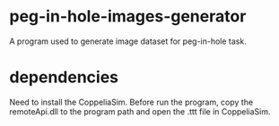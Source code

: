 # peg-in-hole-images-generator
A program used to generate image dataset for peg-in-hole task.

# dependencies
Need to install the CoppeliaSim. Before run the program, copy the remoteApi.dll to the program path and open the .ttt file in CoppeliaSim.
